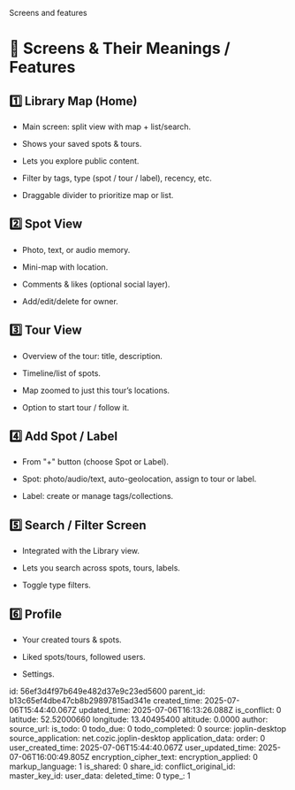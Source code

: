 Screens and features

# 📱 Screens & Their Meanings / Features
## 1️⃣ Library Map (Home)
- Main screen: split view with map + list/search.

- Shows your saved spots & tours.

- Lets you explore public content.

- Filter by tags, type (spot / tour / label), recency, etc.

- Draggable divider to prioritize map or list.

## 2️⃣ Spot View
- Photo, text, or audio memory.

- Mini-map with location.

- Comments & likes (optional social layer).

- Add/edit/delete for owner.

## 3️⃣ Tour View
- Overview of the tour: title, description.

- Timeline/list of spots.

- Map zoomed to just this tour’s locations.

- Option to start tour / follow it.

## 4️⃣ Add Spot / Label
- From "+" button (choose Spot or Label).

- Spot: photo/audio/text, auto-geolocation, assign to tour or label.

- Label: create or manage tags/collections.

## 5️⃣ Search / Filter Screen
- Integrated with the Library view.

- Lets you search across spots, tours, labels.

- Toggle type filters.

## 6️⃣ Profile
- Your created tours & spots.

- Liked spots/tours, followed users.

- Settings.

id: 56ef3d4f97b649e482d37e9c23ed5600
parent_id: b13c65ef4dbe47cb8b29897815ad341e
created_time: 2025-07-06T15:44:40.067Z
updated_time: 2025-07-06T16:13:26.088Z
is_conflict: 0
latitude: 52.52000660
longitude: 13.40495400
altitude: 0.0000
author: 
source_url: 
is_todo: 0
todo_due: 0
todo_completed: 0
source: joplin-desktop
source_application: net.cozic.joplin-desktop
application_data: 
order: 0
user_created_time: 2025-07-06T15:44:40.067Z
user_updated_time: 2025-07-06T16:00:49.805Z
encryption_cipher_text: 
encryption_applied: 0
markup_language: 1
is_shared: 0
share_id: 
conflict_original_id: 
master_key_id: 
user_data: 
deleted_time: 0
type_: 1